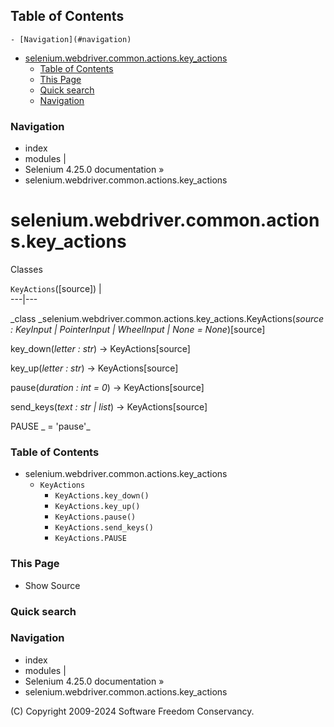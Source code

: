 ## Table of Contents

    - [Navigation](#navigation)
- [selenium.webdriver.common.actions.key_actions](#seleniumwebdrivercommonactionskey_actions)
    - [Table of Contents](#table-of-contents)
    - [This Page](#this-page)
    - [Quick search](#quick-search)
    - [Navigation](#navigation)

### Navigation

  * index
  * modules |
  * Selenium 4.25.0 documentation »
  * selenium.webdriver.common.actions.key_actions

# selenium.webdriver.common.actions.key_actions

Classes

`KeyActions`([source]) |   
---|---  
  
_class _selenium.webdriver.common.actions.key_actions.KeyActions(_source : KeyInput | PointerInput | WheelInput | None = None_)[source]
    

key_down(_letter : str_) -> KeyActions[source]

    

key_up(_letter : str_) -> KeyActions[source]

    

pause(_duration : int = 0_) -> KeyActions[source]

    

send_keys(_text : str | list_) -> KeyActions[source]
    

PAUSE _ = 'pause'_

    

### Table of Contents

  * selenium.webdriver.common.actions.key_actions
    * `KeyActions`
      * `KeyActions.key_down()`
      * `KeyActions.key_up()`
      * `KeyActions.pause()`
      * `KeyActions.send_keys()`
      * `KeyActions.PAUSE`

### This Page

  * Show Source

### Quick search

### Navigation

  * index
  * modules |
  * Selenium 4.25.0 documentation »
  * selenium.webdriver.common.actions.key_actions

(C) Copyright 2009-2024 Software Freedom Conservancy.